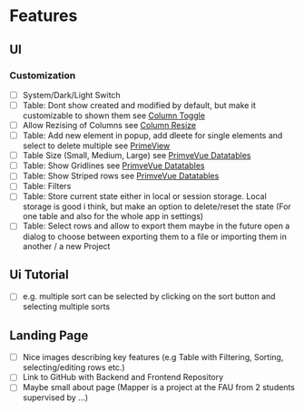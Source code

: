 # Features

## UI

### Customization

- [ ] System/Dark/Light Switch
- [ ] Table: Dont show created and modified by default, but make it customizable to shown them see [Column Toggle](https://v3.primevue.org/datatable/#column_toggle)
- [ ] Allow Rezising of Columns see [Column Resize](https://v3.primevue.org/datatable/#column_resize)
- [ ] Table: Add new element in popup, add dleete for single elements and select to delete multiple see [PrimeView](https://v3.primevue.org/datatable/#dtproducts)
- [ ] Table Size (Small, Medium, Large) see [PrimveVue Datatables](https://v3.primevue.org/datatable/#size)
- [ ] Table: Show Gridlines see [PrimveVue Datatables](https://v3.primevue.org/datatable/#gridlines)
- [ ] Table: Show Striped rows see [PrimveVue Datatables](https://v3.primevue.org/datatable/#striped)
- [ ] Table: Filters
- [ ] Table: Store current state either in local or session storage. Local storage is good i think, but make an option to delete/reset the state (For one table and also for the whole app in settings)
- [ ] Table: Select rows and allow to export them maybe in the future open a dialog to choose between exporting them to a file or importing them in another / a new Project

## Ui Tutorial

- [ ] e.g. multiple sort can be selected by clicking on the sort button and selecting multiple sorts

## Landing Page

- [ ] Nice images describing key features (e.g Table with Filtering, Sorting, selecting/editing rows etc.)
- [ ] Link to GitHub with Backend and Frontend Repository
- [ ] Maybe small about page (Mapper is a project at the FAU from 2 students supervised by ...)
